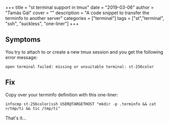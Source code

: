 +++
title = "st terminal support in tmux"
date = "2019-03-06"
author = "Tamás Gál"
cover = ""
description = "A code snippet to transfer the terminfo to another server"
categories = ["terminal"]
tags = ["st","terminal", "ssh", "suckless", "one-liner"]
+++

## Symptoms

You try to attach to or create a new tmux session and you get the following
error message:

```shell
open terminal failed: missing or unsuitable terminal: st-256color
```

## Fix

Copy over your terminfo definition with this one-liner:

```shell
infocmp st-256color|ssh USER@TARGETHOST "mkdir -p .terminfo && cat >/tmp/ti && tic /tmp/ti"
```

That's it...
